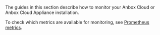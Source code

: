 The guides in this section describe how to monitor your Anbox Cloud or Anbox Cloud Appliance installation.

To check which metrics are available for monitoring, see [Prometheus metrics](https://discourse.ubuntu.com/t/prometheus-metrics/19521).
